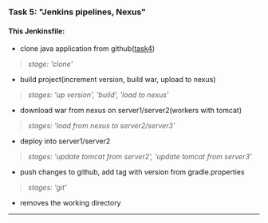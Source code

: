 ### Task 5: "Jenkins pipelines, Nexus" ###
#### This Jenkinsfile: ####
-   clone java application from github([task4](https://github.com/Zhdanovich98/EpamLabs/tree/task4))
> *stage: 'clone'*
-   build project(increment version, build war, upload to nexus)
> *stages: 'up version', 'build', 'load to nexus'*
-   download war from nexus on server1/server2(workers with tomcat)
> *stages: 'load from nexus to server2/server3'*
-   deploy into server1/server2
> *stages: 'update tomcat from server2', 'update tomcat from server3'*
-   push changes to github, add tag with version from gradle.properties
> *stages: 'git'*
-   removes the working directory
---
